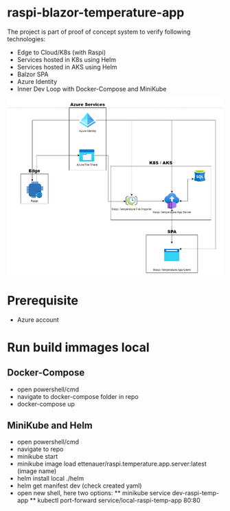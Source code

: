 # raspi-blazor-temperature-app
The project is part of proof of concept system to verify following technologies:
* Edge to Cloud/K8s (with Raspi)
* Services hosted in K8s using Helm
* Services hosted in AKS using Helm
* Balzor SPA
* Azure Identity 
* Inner Dev Loop with Docker-Compose and MiniKube

![System Design](https://github.com/ettenauer/raspi-blazor-temperature-app/blob/master/images/SystemDesign.PNG)

# Prerequisite
* Azure account

# Run build immages local
## Docker-Compose
* open powershell/cmd
* navigate to docker-compose folder in repo
* docker-compose up

## MiniKube and Helm
* open powershell/cmd
* navigate to repo
* minikube start
* minikube image load ettenauer/raspi.temperature.app.server:latest (image name)
* helm install local ./helm 
* helm get manifest dev (check created yaml)
* open new shell, here two options:
** minikube service dev-raspi-temp-app
** kubectl port-forward service/local-raspi-temp-app 80:80
